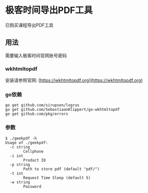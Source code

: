 # 极客时间导出PDF工具

已购买课程导出PDF工具

## 用法

需要输入极客时间官网账号密码

### wkhtmltopdf

安装请参照官网: [https://wkhtmltopdf.org](https://wkhtmltopdf.org)

### go依赖

```shell
go get github.com/sirupsen/logrus
go get github.com/SebastiaanKlippert/go-wkhtmltopdf
go get github.com/pkg/errors
```

### 参数

```shell
$ ./geekpdf -h
Usage of ./geekpdf:
  -c string
        Cellphone
  -i int
        Product ID
  -p string
        Path to store pdf (default "pdf/")
  -t int
        Request Time Sleep (default 5)
  -w string
        Password
```

